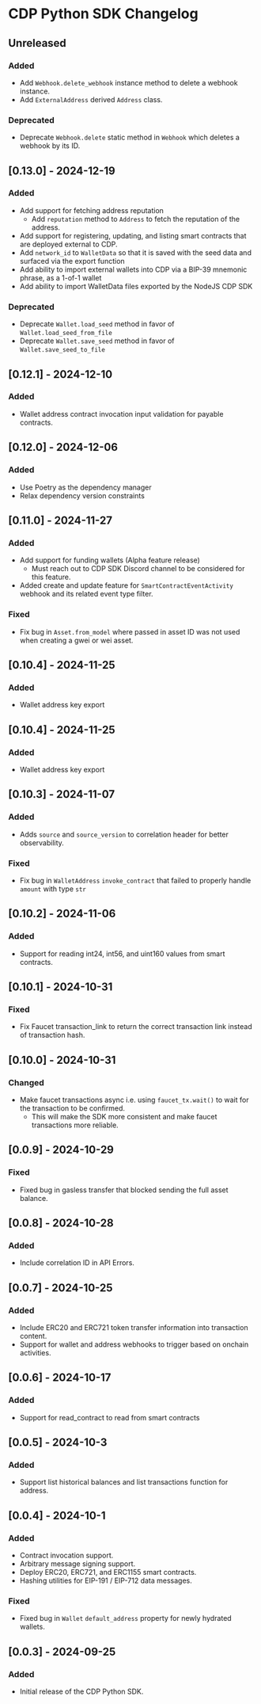 # CDP Python SDK Changelog

## Unreleased

### Added

- Add `Webhook.delete_webhook` instance method to delete a webhook instance.
- Add `ExternalAddress` derived `Address` class.

### Deprecated

- Deprecate `Webhook.delete` static method in `Webhook` which deletes a webhook by its ID.

## [0.13.0] - 2024-12-19

### Added

- Add support for fetching address reputation
  - Add `reputation` method to `Address` to fetch the reputation of the address.
- Add support for registering, updating, and listing smart contracts that are
  deployed external to CDP.
- Add `network_id` to `WalletData` so that it is saved with the seed data and surfaced via the export function
- Add ability to import external wallets into CDP via a BIP-39 mnemonic phrase, as a 1-of-1 wallet
- Add ability to import WalletData files exported by the NodeJS CDP SDK

### Deprecated

- Deprecate `Wallet.load_seed` method in favor of `Wallet.load_seed_from_file`
- Deprecate `Wallet.save_seed` method in favor of `Wallet.save_seed_to_file`

## [0.12.1] - 2024-12-10

### Added

- Wallet address contract invocation input validation for payable contracts.

## [0.12.0] - 2024-12-06

### Added

- Use Poetry as the dependency manager
- Relax dependency version constraints

## [0.11.0] - 2024-11-27

### Added

- Add support for funding wallets (Alpha feature release)
  - Must reach out to CDP SDK Discord channel to be considered for this feature.
- Added create and update feature for `SmartContractEventActivity` webhook and its related event type filter.

### Fixed

- Fix bug in `Asset.from_model` where passed in asset ID was not used when creating a gwei or wei asset.

## [0.10.4] - 2024-11-25

### Added

- Wallet address key export

## [0.10.4] - 2024-11-25

### Added

- Wallet address key export

## [0.10.3] - 2024-11-07

### Added

- Adds `source` and `source_version` to correlation header for better observability.

### Fixed

- Fix bug in `WalletAddress` `invoke_contract` that failed to properly handle `amount` with type `str`

## [0.10.2] - 2024-11-06

### Added

- Support for reading int24, int56, and uint160 values from smart contracts.

## [0.10.1] - 2024-10-31

### Fixed

- Fix Faucet transaction_link to return the correct transaction link instead of transaction hash.

## [0.10.0] - 2024-10-31

### Changed

- Make faucet transactions async i.e. using `faucet_tx.wait()` to wait for the transaction to be confirmed.
  - This will make the SDK more consistent and make faucet transactions more reliable.

## [0.0.9] - 2024-10-29

### Fixed

- Fixed bug in gasless transfer that blocked sending the full asset balance.

## [0.0.8] - 2024-10-28

### Added

- Include correlation ID in API Errors.

## [0.0.7] - 2024-10-25

### Added

- Include ERC20 and ERC721 token transfer information into transaction content.
- Support for wallet and address webhooks to trigger based on onchain activities.

## [0.0.6] - 2024-10-17

### Added

- Support for read_contract to read from smart contracts

## [0.0.5] - 2024-10-3

### Added

- Support list historical balances and list transactions function for address.

## [0.0.4] - 2024-10-1

### Added

- Contract invocation support.
- Arbitrary message signing support.
- Deploy ERC20, ERC721, and ERC1155 smart contracts.
- Hashing utilities for EIP-191 / EIP-712 data messages.

### Fixed

- Fixed bug in `Wallet` `default_address` property for newly hydrated wallets.

## [0.0.3] - 2024-09-25

### Added

- Initial release of the CDP Python SDK.
